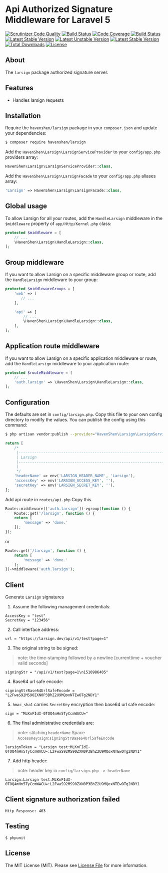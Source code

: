 # Api Authorized Signature Middleware for Laravel 5

[![Scrutinizer Code Quality](https://scrutinizer-ci.com/g/HavenShen/larsign/badges/quality-score.png?b=master)](https://scrutinizer-ci.com/g/HavenShen/larsign/?branch=master)
[![Build Status](https://scrutinizer-ci.com/g/HavenShen/larsign/badges/build.png?b=master)](https://scrutinizer-ci.com/g/HavenShen/larsign/build-status/master)
[![Code Coverage](https://scrutinizer-ci.com/g/HavenShen/larsign/badges/coverage.png?b=master)](https://scrutinizer-ci.com/g/HavenShen/larsign/?branch=master)
[![Build Status](https://travis-ci.org/HavenShen/larsign.svg?branch=master)](https://travis-ci.org/HavenShen/larsign)
[![Latest Stable Version](https://poser.pugx.org/HavenShen/larsign/v/stable.svg)](https://packagist.org/packages/HavenShen/larsign)
[![Latest Unstable Version](https://poser.pugx.org/HavenShen/larsign/v/unstable.svg)](https://packagist.org/packages/HavenShen/larsign)
[![Latest Stable Version](https://img.shields.io/packagist/v/HavenShen/larsign.svg?style=flat-square)](https://packagist.org/packages/HavenShen/larsign)
[![Total Downloads](https://img.shields.io/packagist/dt/HavenShen/larsign.svg?style=flat-square)](https://packagist.org/packages/HavenShen/slim-born)
[![License](https://img.shields.io/packagist/l/HavenShen/larsign.svg?style=flat-square)](https://packagist.org/packages/HavenShen/larsign)

## About

The `larsign` package authorized signature server.

## Features

* Handles larsign requests

## Installation

Require the `havenshen/larsign` package in your `composer.json` and update your dependencies:
```sh
$ composer require havenshen/larsign
```

Add the `HavenShen\Larsign\LarsignServiceProvider` to your `config/app.php` providers array:
```php
HavenShen\Larsign\LarsignServiceProvider::class,
```

Add the `HavenShen\Larsign\LarsignFacade` to your `config/app.php` aliases array:
```php
'Larsign' => HavenShen\Larsign\LarsignFacade::class,
```

## Global usage

To allow Larsign for all your routes, add the `HandleLarsign` middleware in the `$middleware` property of  `app/Http/Kernel.php` class:

```php
protected $middleware = [
    // ...
    \HavenShen\Larsign\HandleLarsign::class,
];
```

## Group middleware

If you want to allow Larsign on a specific middleware group or route, add the `HandleLarsign` middleware to your group:

```php
protected $middlewareGroups = [
    'web' => [
       // ...
    ],

    'api' => [
        // ...
        \HavenShen\Larsign\HandleLarsign::class,
    ],
];
```

## Application route middleware

If you want to allow Larsign on a specific application middleware or route, add the `HandleLarsign` middleware to your application route:

```php
protected $routeMiddleware = [
    // ...
    'auth.larsign' => \HavenShen\Larsign\HandleLarsign::class,
];
```

## Configuration

The defaults are set in `config/larsign.php`. Copy this file to your own config directory to modify the values. You can publish the config using this command:

```sh
$ php artisan vendor:publish --provider="HavenShen\Larsign\LarsignServiceProvider"
```
    
```php
return [
    /*
     |--------------------------------------------------------------------------
     | Larsign
     |--------------------------------------------------------------------------
     |
     */
    'headerName' => env('LARSIGN_HEADER_NAME', 'Larsign'),
    'accessKey' => env('LARSIGN_ACCESS_KEY', ''),
    'secretKey' => env('LARSIGN_SECRET_KEY', ''),
];
```

Add api route in `routes/api.php` Copy this.

```php
Route::middleware(['auth.larsign'])->group(function () {
    Route::get('/larsign', function () {
    return [
        'message' => 'done.'
    ]);
});
```
or

```php
Route::get('/larsign', function () {
    return [
        'message' => 'done.'
    ];
})->middleware('auth.larsign');
```
## Client

Generate `Larsign` signatures

1. Assume the following management credentials:

```shell
AccessKey = "test"
SecretKey = "123456"
```

2. Call interface address:

```shell
url = "https://larsign.dev/api/v1/test?page=1"
```

3. The original string to be signed:
> note: the time-stamping followed by a newline [currenttime + voucher valid seconds]

```shell
signingStr = "/api/v1/test?page=1\n1510986405"
```

4. Base64 url safe encode:

```shell
signingStrBase64UrlSafeEncode = "L2FwaS92MS90ZXN0P3BhZ2U9MQoxNTEwOTg2NDY1"
```

5. `hmac_sha1` carries `SecretKey` encryption then base64 url safe encode:

```shell
sign = "MLKnFIdI-0TOQ4mHn5TyCcmWACU="
```


6. The final administrative credentials are:
> note: stitching `headerName` Space `AccessKey`:`sign`:`signingStrBase64UrlSafeEncode`

```shell
larsignToken = "Larsign test:MLKnFIdI-0TOQ4mHn5TyCcmWACU=:L2FwaS92MS90ZXN0P3BhZ2U9MQoxNTEwOTg2NDY1"
```

7. Add http header:
> note: header key in `config/larsign.php -> headerName` 

```shell
Larsign:Larsign test:MLKnFIdI-0TOQ4mHn5TyCcmWACU=:L2FwaS92MS90ZXN0P3BhZ2U9MQoxNTEwOTg2NDY1
```

## Client signature authorization failed

```shell
Http Response: 403
```

## Testing

```shell
$ phpunit
```

## License

The MIT License (MIT). Please see [License File](LICENSE.md) for more information.


